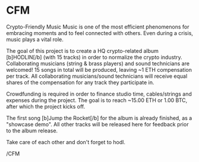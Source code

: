 # CFM
Crypto-Friendly Music
Music is one of the most efficient phenomenons for embracing moments and to feel connected with others.
Even during a crisis, music plays a vital role. 

The goal of this project is to create a HQ crypto-related album [b]HODLIN[/b] (with 15 tracks) in order to normalize the crypto industry.
Collaborating musicians (string & brass players) and sound technicians are welcomed!
15 songs in total will be produced, leaving ~1 ETH compensation per track.
All collaborating musicians/sound technicians will receive equal shares of the compensation for any track they participate in.

Crowdfunding is required in order to finance studio time, cables/strings and expenses during the project.
The goal is to reach ~15.00 ETH or 1.00 BTC, after which the project kicks off.

The first song [b]Jump the Rocket[/b] for the album is already finished, as a "showcase demo".
All other tracks will be released here for feedback prior to the album release.

Take care of each other and don't forget to hodl.

/CFM
